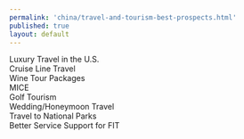 ```yaml
--- 
permalink: 'china/travel-and-tourism-best-prospects.html' 
published: true 
layout: default
---
```

Luxury Travel in the U.S.  
Cruise Line Travel  
Wine Tour Packages  
MICE  
Golf Tourism  
Wedding/Honeymoon Travel  
Travel to National Parks  
Better Service Support for FIT  
